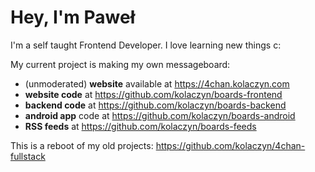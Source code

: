 # Hey, I'm Paweł

I'm a self taught Frontend Developer. I love learning new things c:

My current project is making my own messageboard:
- (unmoderated) **website** available at https://4chan.kolaczyn.com
- **website code** at https://github.com/kolaczyn/boards-frontend
- **backend code** at https://github.com/kolaczyn/boards-backend
- **android app** code at https://github.com/kolaczyn/boards-android
- **RSS feeds** at https://github.com/kolaczyn/boards-feeds

This is a reboot of my old projects: https://github.com/kolaczyn/4chan-fullstack
